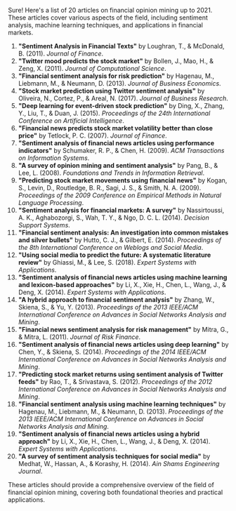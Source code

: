 Sure! Here's a list of 20 articles on financial opinion mining up to 2021. These articles cover various aspects of the field, including sentiment analysis, machine learning techniques, and applications in financial markets.

1. **"Sentiment Analysis in Financial Texts"** by Loughran, T., & McDonald, B. (2011). *Journal of Finance*.
2. **"Twitter mood predicts the stock market"** by Bollen, J., Mao, H., & Zeng, X. (2011). *Journal of Computational Science*.
3. **"Financial sentiment analysis for risk prediction"** by Hagenau, M., Liebmann, M., & Neumann, D. (2013). *Journal of Business Economics*.
4. **"Stock market prediction using Twitter sentiment analysis"** by Oliveira, N., Cortez, P., & Areal, N. (2017). *Journal of Business Research*.
5. **"Deep learning for event-driven stock prediction"** by Ding, X., Zhang, Y., Liu, T., & Duan, J. (2015). *Proceedings of the 24th International Conference on Artificial Intelligence*.
6. **"Financial news predicts stock market volatility better than close price"** by Tetlock, P. C. (2007). *Journal of Finance*.
7. **"Sentiment analysis of financial news articles using performance indicators"** by Schumaker, R. P., & Chen, H. (2009). *ACM Transactions on Information Systems*.
8. **"A survey of opinion mining and sentiment analysis"** by Pang, B., & Lee, L. (2008). *Foundations and Trends in Information Retrieval*.
9. **"Predicting stock market movements using financial news"** by Kogan, S., Levin, D., Routledge, B. R., Sagi, J. S., & Smith, N. A. (2009). *Proceedings of the 2009 Conference on Empirical Methods in Natural Language Processing*.
10. **"Sentiment analysis for financial markets: A survey"** by Nassirtoussi, A. K., Aghabozorgi, S., Wah, T. Y., & Ngo, D. C. L. (2014). *Decision Support Systems*.
11. **"Financial sentiment analysis: An investigation into common mistakes and silver bullets"** by Hutto, C. J., & Gilbert, E. (2014). *Proceedings of the 8th International Conference on Weblogs and Social Media*.
12. **"Using social media to predict the future: A systematic literature review"** by Ghiassi, M., & Lee, S. (2018). *Expert Systems with Applications*.
13. **"Sentiment analysis of financial news articles using machine learning and lexicon-based approaches"** by Li, X., Xie, H., Chen, L., Wang, J., & Deng, X. (2014). *Expert Systems with Applications*.
14. **"A hybrid approach to financial sentiment analysis"** by Zhang, W., Skiena, S., & Yu, Y. (2013). *Proceedings of the 2013 IEEE/ACM International Conference on Advances in Social Networks Analysis and Mining*.
15. **"Financial news sentiment analysis for risk management"** by Mitra, G., & Mitra, L. (2011). *Journal of Risk Finance*.
16. **"Sentiment analysis of financial news articles using deep learning"** by Chen, Y., & Skiena, S. (2014). *Proceedings of the 2014 IEEE/ACM International Conference on Advances in Social Networks Analysis and Mining*.
17. **"Predicting stock market returns using sentiment analysis of Twitter feeds"** by Rao, T., & Srivastava, S. (2012). *Proceedings of the 2012 International Conference on Advances in Social Networks Analysis and Mining*.
18. **"Financial sentiment analysis using machine learning techniques"** by Hagenau, M., Liebmann, M., & Neumann, D. (2013). *Proceedings of the 2013 IEEE/ACM International Conference on Advances in Social Networks Analysis and Mining*.
19. **"Sentiment analysis of financial news articles using a hybrid approach"** by Li, X., Xie, H., Chen, L., Wang, J., & Deng, X. (2014). *Expert Systems with Applications*.
20. **"A survey of sentiment analysis techniques for social media"** by Medhat, W., Hassan, A., & Korashy, H. (2014). *Ain Shams Engineering Journal*.

These articles should provide a comprehensive overview of the field of financial opinion mining, covering both foundational theories and practical applications.